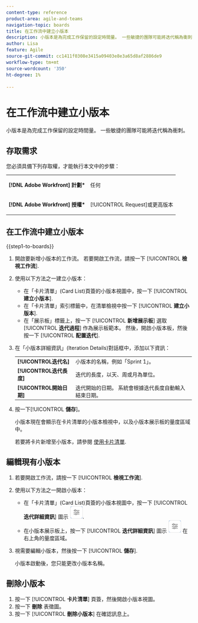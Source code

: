 ```yaml
---
content-type: reference
product-area: agile-and-teams
navigation-topic: boards
title: 在工作流中建立小版本
description: 小版本是為完成工作保留的設定時間量。 一些敏捷的團隊可能將迭代稱為衝刺。
author: Lisa
feature: Agile
source-git-commit: cc1411f0308e3415a09403e8e3a65d8af2886de9
workflow-type: tm+mt
source-wordcount: '350'
ht-degree: 1%

---
```


# 在工作流中建立小版本

小版本是為完成工作保留的設定時間量。 一些敏捷的團隊可能將迭代稱為衝刺。

## 存取需求

您必須具備下列存取權，才能執行本文中的步驟：

<table style="table-layout:auto"> 
 <col> 
 </col> 
 <col> 
 </col> 
 <tbody> 
  <tr> 
   <td role="rowheader"><strong>[!DNL Adobe Workfront] 計劃*</strong></td> 
   <td> <p>任何</p> </td> 
  </tr> 
  <tr> 
   <td role="rowheader"><strong>[!DNL Adobe Workfront] 授權*</strong></td> 
   <td> <p>[!UICONTROL Request]或更高版本</p> </td> 
  </tr> 
 </tbody> 
</table>

## 在工作流中建立小版本

{{step1-to-boards}}

1. 開啟要新增小版本的工作流。 若要開啟工作流，請按一下 [!UICONTROL **檢視工作流**].
1. 使用以下方法之一建立小版本：

   * 在「卡片清單」(Card List)頁簽的小版本視圖中，按一下 [!UICONTROL **建立小版本**].
   * 在「卡片清單」索引標籤中，在清單檢視中按一下 [!UICONTROL **建立小版本**].
   * 在「展示板」標籤上，按一下 [!UICONTROL **新增展示板**] 選取 [!UICONTROL **迭代過程**] 作為展示板範本。 然後，開啟小版本板，然後按一下 [!UICONTROL **配置迭代**].

1. 在「小版本詳細資訊」(Iteration Details)對話框中，添加以下資訊：

   <table style="table-layout:auto"> 
    <tbody> 
     <tr> 
      <td><strong>[!UICONTROL迭代名]</strong></td> 
      <td>小版本的名稱，例如「Sprint 1」。</td> 
     </tr> 
     <tr> 
      <td><strong>[!UICONTROL迭代長度]</strong></td> 
      <td>迭代的長度，以天、周或月為單位。</td> 
     </tr>
     <tr> 
      <td><strong>[!UICONTROL開始日期]</strong></td> 
      <td>迭代開始的日期。 系統會根據迭代長度自動輸入結束日期。</td> 
     </tr> 
    </tbody> 
   </table>

1. 按一下&#x200B;[!UICONTROL **儲存**]。

   小版本現在會顯示在卡片清單的小版本檢視中，以及小版本展示板的量度區域中。

   若要將卡片新增至小版本，請參閱 [使用卡片清單](/help/quicksilver/agile/use-boards-agile-planning-tools/use-card-list.md).

## 編輯現有小版本

1. 若要開啟工作流，請按一下 [!UICONTROL **檢視工作流**].
1. 使用以下方法之一開啟小版本：

   * 在「卡片清單」(Card List)頁簽的小版本視圖中，按一下 [!UICONTROL **迭代詳細資訊**] 圖示 ![迭代詳細資訊](assets/iteration-details-button.png).
   * 在小版本展示板上，按一下 [!UICONTROL **迭代詳細資訊**] 圖示 ![迭代詳細資訊](assets/iteration-details-button.png) 在右上角的量度區域。

1. 視需要編輯小版本，然後按一下 [!UICONTROL **儲存**].

   小版本啟動後，您只能更改小版本名稱。

## 刪除小版本

1. 按一下 [!UICONTROL **卡片清單**] 頁簽，然後開啟小版本視圖。
1. 按一下 **刪除** 表徵圖。
1. 按一下 [!UICONTROL **刪除小版本**] 在確認訊息上。
